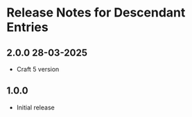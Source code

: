 # Release Notes for Descendant Entries

## 2.0.0 28-03-2025
- Craft 5 version

## 1.0.0
- Initial release
